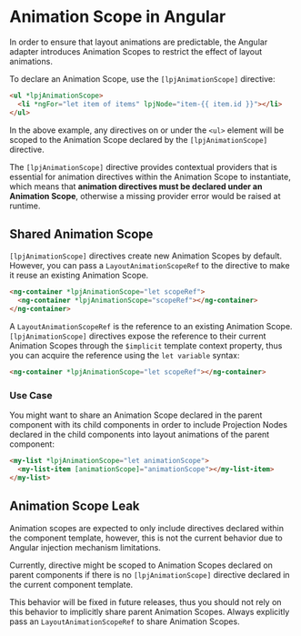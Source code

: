 # Animation Scope in Angular

In order to ensure that layout animations are predictable, the Angular adapter introduces Animation Scopes to restrict the effect of layout animations.

To declare an Animation Scope, use the `[lpjAnimationScope]` directive:

```html
<ul *lpjAnimationScope>
  <li *ngFor="let item of items" lpjNode="item-{{ item.id }}"></li>
</ul>
```

In the above example, any directives on or under the `<ul>` element will be scoped to the Animation Scope declared by the `[lpjAnimationScope]` directive.

The `[lpjAnimationScope]` directive provides contextual providers that is essential for animation directives within the Animation Scope to instantiate, which means that **animation directives must be declared under an Animation Scope**, otherwise a missing provider error would be raised at runtime.

## Shared Animation Scope

`[lpjAnimationScope]` directives create new Animation Scopes by default. However, you can pass a `LayoutAnimationScopeRef` to the directive to make it reuse an existing Animation Scope.

```html
<ng-container *lpjAnimationScope="let scopeRef">
  <ng-container *lpjAnimationScope="scopeRef"></ng-container>
</ng-container>
```

A `LayoutAnimationScopeRef` is the reference to an existing Animation Scope. `[lpjAnimationScope]` directives expose the reference to their current Animation Scopes through the `$implicit` template context property, thus you can acquire the reference using the `let variable` syntax:

```html
<ng-container *lpjAnimationScope="let scopeRef"></ng-container>
```

### Use Case

You might want to share an Animation Scope declared in the parent component with its child components in order to include Projection Nodes declared in the child components into layout animations of the parent component:

```html
<my-list *lpjAnimationScope="let animationScope">
  <my-list-item [animationScope]="animationScope"></my-list-item>
</my-list>
```

## Animation Scope Leak

Animation scopes are expected to only include directives declared within the component template, however, this is not the current behavior due to Angular injection mechanism limitations.

Currently, directive might be scoped to Animation Scopes declared on parent components if there is no `[lpjAnimationScope]` directive declared in the current component template.

This behavior will be fixed in future releases, thus you should not rely on this behavior to implicitly share parent Animation Scopes. Always explicitly pass an `LayoutAnimationScopeRef` to share Animation Scopes.
